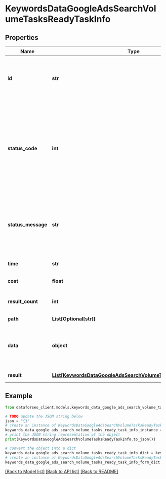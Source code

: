 # KeywordsDataGoogleAdsSearchVolumeTasksReadyTaskInfo


## Properties

Name | Type | Description | Notes
------------ | ------------- | ------------- | -------------
**id** | **str** | task identifier unique task identifier in our system in the UUID format | [optional] 
**status_code** | **int** | status code of the task generated by DataForSEO, can be within the following range: 10000-60000 you can find the full list of the response codes here | [optional] 
**status_message** | **str** | informational message of the task you can find the full list of general informational messages here | [optional] 
**time** | **str** | execution time, seconds | [optional] 
**cost** | **float** | total tasks cost, USD | [optional] 
**result_count** | **int** | number of elements in the result array | [optional] 
**path** | **List[Optional[str]]** | URL path | [optional] 
**data** | **object** | contains the same parameters that you specified in the POST request | [optional] 
**result** | [**List[KeywordsDataGoogleAdsSearchVolumeTasksReadyResultInfo]**](KeywordsDataGoogleAdsSearchVolumeTasksReadyResultInfo.md) | array of results | [optional] 

## Example

```python
from dataforseo_client.models.keywords_data_google_ads_search_volume_tasks_ready_task_info import KeywordsDataGoogleAdsSearchVolumeTasksReadyTaskInfo

# TODO update the JSON string below
json = "{}"
# create an instance of KeywordsDataGoogleAdsSearchVolumeTasksReadyTaskInfo from a JSON string
keywords_data_google_ads_search_volume_tasks_ready_task_info_instance = KeywordsDataGoogleAdsSearchVolumeTasksReadyTaskInfo.from_json(json)
# print the JSON string representation of the object
print(KeywordsDataGoogleAdsSearchVolumeTasksReadyTaskInfo.to_json())

# convert the object into a dict
keywords_data_google_ads_search_volume_tasks_ready_task_info_dict = keywords_data_google_ads_search_volume_tasks_ready_task_info_instance.to_dict()
# create an instance of KeywordsDataGoogleAdsSearchVolumeTasksReadyTaskInfo from a dict
keywords_data_google_ads_search_volume_tasks_ready_task_info_form_dict = keywords_data_google_ads_search_volume_tasks_ready_task_info.from_dict(keywords_data_google_ads_search_volume_tasks_ready_task_info_dict)
```
[[Back to Model list]](../README.md#documentation-for-models) [[Back to API list]](../README.md#documentation-for-api-endpoints) [[Back to README]](../README.md)


